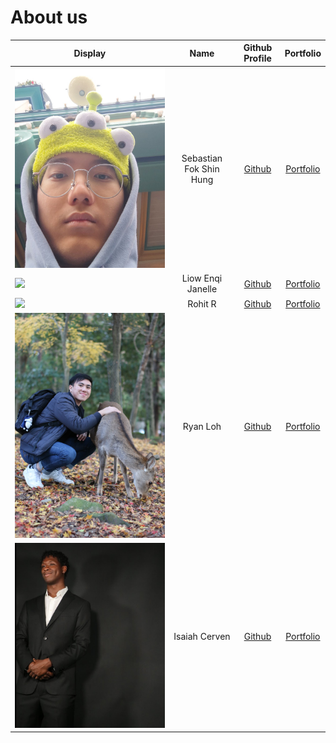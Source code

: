 # About us

| Display                        |          Name           |              Github Profile               |                     Portfolio                     |
|--------------------------------|:-----------------------:|:-----------------------------------------:|:-------------------------------------------------:|
| ![](photos/sebas_pic.png)      | Sebastian Fok Shin Hung |  [Github](https://github.com/SebasFok/)   |         [Portfolio](team/sebastianfok.md)         |
| ![](photos/j.png)              |    Liow Enqi Janelle    | [Github](https://github.com/janelleenqi/) |       [Portfolio](team/liowenqijanelle.md)        |
| ![](photos/rohit_pic.png)      |         Rohit R         |  [Github](https://github.com/rohitcube)   |           [Portfolio](team/ryanlohyr.md)            |
| ![](photos/ryanPic.JPG)        |        Ryan Loh         |  [Github](https://github.com/ryanlohyr)   | [Portfolio](https://ryanlohyr.github.io/ryanloh/) |
| ![](photos/isaiah_profile.png) |      Isaiah Cerven      |  [Github](https://github.com/CerIsaiah/)  |            [Portfolio](team/isaiah.md)            |
